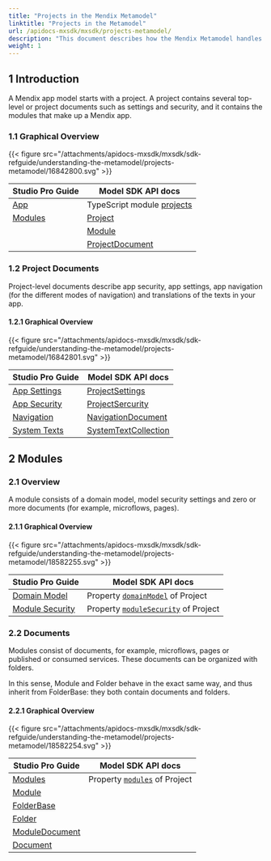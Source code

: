 ```yaml
---
title: "Projects in the Mendix Metamodel"
linktitle: "Projects in the Metamodel"
url: /apidocs-mxsdk/mxsdk/projects-metamodel/
description: "This document describes how the Mendix Metamodel handles projects in relation to modules and documents."
weight: 1
---
```


## 1 Introduction

A Mendix app model starts with a project. A project contains several top-level or project documents such as settings and security, and it contains the modules that make up a Mendix app.

### 1.1 Graphical Overview

{{< figure src="/attachments/apidocs-mxsdk/mxsdk/sdk-refguide/understanding-the-metamodel/projects-metamodel/16842800.svg" >}}

Studio Pro Guide | Model SDK API docs
| --- | --- |
| [App](/refguide/app/) | TypeScript module [projects](https://apidocs.rnd.mendix.com/modelsdk/latest/modules/projects.html) |
| [Modules](/refguide/modules/) |[Project](https://apidocs.rnd.mendix.com/modelsdk/latest/classes/projects.project.html) |
| |[Module](https://apidocs.rnd.mendix.com/modelsdk/latest/classes/projects.module.html) | |
| |[ProjectDocument](https://apidocs.rnd.mendix.com/modelsdk/latest/classes/projects.projectdocument.html) | |

### 1.2 Project Documents

Project-level documents describe app security, app settings, app navigation (for the different modes of navigation) and translations of the texts in your app.

#### 1.2.1 Graphical Overview

{{< figure src="/attachments/apidocs-mxsdk/mxsdk/sdk-refguide/understanding-the-metamodel/projects-metamodel/16842801.svg" >}}

Studio Pro Guide | Model SDK API docs
| --- | --- |
|[App Settings](/refguide/app-settings/)| [ProjectSettings](https://apidocs.rnd.mendix.com/modelsdk/latest/classes/settings.ProjectSettings.html) |
| [App Security](/refguide/app-security/) | [ProjectSercurity](https://apidocs.rnd.mendix.com/modelsdk/latest/classes/security.ProjectSecurity.html)|
| [Navigation](/refguide/navigation/) |[NavigationDocument](https://apidocs.rnd.mendix.com/modelsdk/latest/classes/navigation.NavigationDocument.html)|
| [System Texts](/refguide/system-texts/) |[SystemTextCollection](https://apidocs.rnd.mendix.com/modelsdk/latest/classes/texts.SystemTextCollection.html) |

## 2 Modules

### 2.1 Overview

A module consists of a domain model, model security settings and zero or more documents (for example, microflows, pages).

#### 2.1.1 Graphical Overview

{{< figure src="/attachments/apidocs-mxsdk/mxsdk/sdk-refguide/understanding-the-metamodel/projects-metamodel/18582255.svg" >}}

Studio Pro Guide | Model SDK API docs
| --- | --- |
| [Domain Model](/refguide/domain-model/) | Property [`domainModel`](https://apidocs.rnd.mendix.com/modelsdk/latest/classes/projects.module.html#domainmodel) of Project |
| [Module Security](/refguide/module-security/) | Property [`moduleSecurity`](https://apidocs.rnd.mendix.com/modelsdk/latest/classes/projects.module.html#modulesecurity) of Project |

### 2.2 Documents

Modules consist of documents, for example, microflows, pages or published or consumed services. These documents can be organized with folders.

In this sense, Module and Folder behave in the exact same way, and thus inherit from FolderBase: they both contain documents and folders.

#### 2.2.1 Graphical Overview

{{< figure src="/attachments/apidocs-mxsdk/mxsdk/sdk-refguide/understanding-the-metamodel/projects-metamodel/18582254.svg" >}}

Studio Pro Guide | Model SDK API docs
| --- | --- |
| [Modules](/refguide/modules/) | Property [`modules`](https://apidocs.rnd.mendix.com/modelsdk/latest/classes/projects.project.html#modules) of Project |
| [Module](https://apidocs.rnd.mendix.com/modelsdk/latest/classes/projects.module.html) | |
| [FolderBase](https://apidocs.rnd.mendix.com/modelsdk/latest/classes/projects.folderbase.html) | |
| [Folder](https://apidocs.rnd.mendix.com/modelsdk/latest/classes/projects.folder.html) | |
| [ModuleDocument](https://apidocs.rnd.mendix.com/modelsdk/latest/classes/projects.moduledocument.html) | |
| [Document](https://apidocs.rnd.mendix.com/modelsdk/latest/classes/projects.document.html) | |
